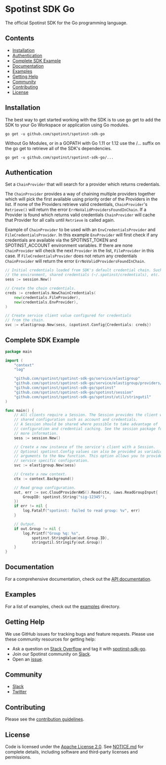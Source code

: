 
# Spotinst SDK Go

The official Spotinst SDK for the Go programming language.

## Contents

* [Installation](#installation)
* [Authentication](#authentication)
* [Complete SDK Example](#complete-sdk-example)
* [Documentation](#documentation)
* [Examples](#examples)
* [Getting Help](#getting-help)
* [Community](#community)
* [Contributing](#contributing)
* [License](#license)

## Installation

The best way to get started working with the SDK is to use go get to add the SDK to your Go Workspace or application using Go modules.

```
go get -u github.com/spotinst/spotinst-sdk-go
```

Without Go Modules, or in a GOPATH with Go 1.11 or 1.12 use the /... suffix on the go get to retrieve all of the SDK's dependencies.

```
go get -u github.com/spotinst/spotinst-sdk-go/...
```

## Authentication

Set a `ChainProvider` that will search for a provider which returns credentials.

The `ChainProvider` provides a way of chaining multiple providers together
which will pick the first available using priority order of the Providers
in the list. If none of the Providers retrieve valid credentials, `ChainProvider`'s
`Retrieve()` will return the error `ErrNoValidProvidersFoundInChain`. If a Provider
is found which returns valid credentials `ChainProvider` will cache that Provider
for all calls until `Retrieve` is called again.

Example of `ChainProvider` to be used with an `EnvCredentialsProvider` and
`FileCredentialsProvider`. In this example `EnvProvider` will first check if
any credentials are available via the SPOTINST_TOKEN and SPOTINST_ACCOUNT environment variables. If there are
none `ChainProvider` will check the next `Provider` in the list, `FileProvider`
in this case. If `FileCredentialsProvider` does not return any credentials
`ChainProvider` will return the error `ErrNoValidProvidersFoundInChain`.

```go
// Initial credentials loaded from SDK's default credential chain. Such as
// the environment, shared credentials (~/.spotinst/credentials), etc.
sess := session.New()

// Create the chain credentials.
creds := credentials.NewChainCredentials(
    new(credentials.FileProvider),
    new(credentials.EnvProvider),
)

// Create service client value configured for credentials
// from the chain.
svc := elastigroup.New(sess, &spotinst.Config{Credentials: creds})
```

## Complete SDK Example

```go
package main

import (
	"context"
	"log"

	"github.com/spotinst/spotinst-sdk-go/service/elastigroup"
	"github.com/spotinst/spotinst-sdk-go/service/elastigroup/providers/aws"
	"github.com/spotinst/spotinst-sdk-go/spotinst"
	"github.com/spotinst/spotinst-sdk-go/spotinst/session"
	"github.com/spotinst/spotinst-sdk-go/spotinst/util/stringutil"
)

func main() {
	// All clients require a Session. The Session provides the client with
	// shared configuration such as account and credentials.
	// A Session should be shared where possible to take advantage of
	// configuration and credential caching. See the session package for
	// more information.
	sess := session.New()

	// Create a new instance of the service's client with a Session.
	// Optional spotinst.Config values can also be provided as variadic
	// arguments to the New function. This option allows you to provide
	// service specific configuration.
	svc := elastigroup.New(sess)

	// Create a new context.
	ctx := context.Background()

	// Read group configuration.
	out, err := svc.CloudProviderAWS().Read(ctx, &aws.ReadGroupInput{
		GroupID: spotinst.String("sig-12345"),
	})
	if err != nil {
		log.Fatalf("spotinst: failed to read group: %v", err)
	}

	// Output.
	if out.Group != nil {
		log.Printf("Group %q: %s",
			spotinst.StringValue(out.Group.ID),
			stringutil.Stringify(out.Group))
	}
}
```

## Documentation

For a comprehensive documentation, check out the [API documentation](https://help.spot.io/).

## Examples

For a list of examples, check out the [examples](/examples) directory.

## Getting Help

We use GitHub issues for tracking bugs and feature requests. Please use these community resources for getting help:

* Ask a question on [Stack Overflow](https://stackoverflow.com/) and tag it with [spotinst-sdk-go](https://stackoverflow.com/questions/tagged/spotinst-sdk-go/).
* Join our Spotinst community on [Slack](http://slack.spot.io/).
* Open an [issue](https://github.com/spotinst/spotinst-sdk-go/issues/new/choose/).

## Community

* [Slack](http://slack.spot.io/)
* [Twitter](https://twitter.com/spot_hq/)

## Contributing

Please see the [contribution guidelines](.github/CONTRIBUTING.md).

## License
Code is licensed under the [Apache License 2.0](LICENSE). See [NOTICE.md](NOTICE.md) for complete details, including software and third-party licenses and permissions.

